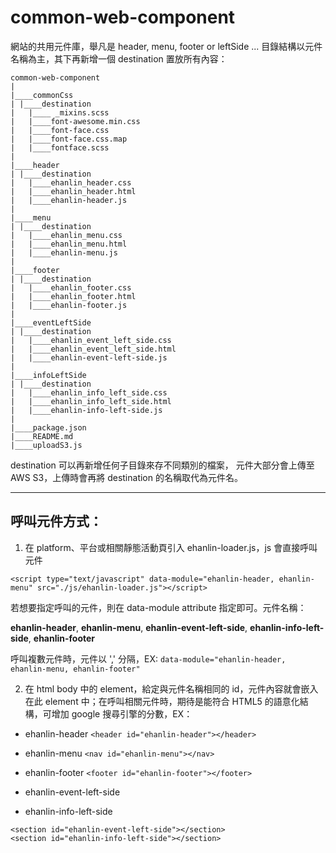 # common-web-component

網站的共用元件庫，舉凡是 header, menu, footer or leftSide ...
目錄結構以元件名稱為主，其下再新增一個 destination 置放所有內容：

```
common-web-component
|
|____commonCss
| |____destination
|   |____ _mixins.scss
|   |____font-awesome.min.css
|   |____font-face.css
|   |____font-face.css.map
|   |____fontface.scss
|
|____header
| |____destination
|   |____ehanlin_header.css
|   |____ehanlin_header.html
|   |____ehanlin-header.js
|
|____menu
| |____destination
|   |____ehanlin_menu.css
|   |____ehanlin_menu.html
|   |____ehanlin-menu.js
|
|____footer
| |____destination
|   |____ehanlin_footer.css
|   |____ehanlin_footer.html
|   |____ehanlin-footer.js
|
|____eventLeftSide
| |____destination
|   |____ehanlin_event_left_side.css
|   |____ehanlin_event_left_side.html
|   |____ehanlin-event-left-side.js
|
|____infoLeftSide
| |____destination
|   |____ehanlin_info_left_side.css
|   |____ehanlin_info_left_side.html
|   |____ehanlin-info-left-side.js
|
|____package.json
|____README.md
|____uploadS3.js
```

destination 可以再新增任何子目錄來存不同類別的檔案，
元件大部分會上傳至 AWS S3，上傳時會再將 destination 的名稱取代為元件名。
***

## 呼叫元件方式：
1. 在 platform、平台或相關靜態活動頁引入 ehanlin-loader.js，js 會直接呼叫元件
```
<script type="text/javascript" data-module="ehanlin-header, ehanlin-menu" src="./js/ehanlin-loader.js"></script>
```
若想要指定呼叫的元件，則在 data-module attribute 指定即可。元件名稱：

**ehanlin-header**,
**ehanlin-menu**,
**ehanlin-event-left-side**,
**ehanlin-info-left-side**,
**ehanlin-footer**

呼叫複數元件時，元件以 ',' 分隔，EX: `data-module="ehanlin-header, ehanlin-menu, ehanlin-footer"`

2. 在 html body 中的 element，給定與元件名稱相同的 id，元件內容就會嵌入在此 element 中；在呼叫相關元件時，期待是能符合 HTML5 的語意化結構，可增加 google 搜尋引擎的分數，EX：

- ehanlin-header
`<header id="ehanlin-header"></header>`

- ehanlin-menu
`<nav id="ehanlin-menu"></nav>`

- ehanlin-footer
`<footer id="ehanlin-footer"></footer>`

- ehanlin-event-left-side
- ehanlin-info-left-side
```
<section id="ehanlin-event-left-side"></section>
<section id="ehanlin-info-left-side"></section>
```
